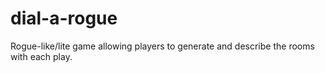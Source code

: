 # dial-a-rogue
Rogue-like/lite game allowing players to generate and describe the rooms with each play.
